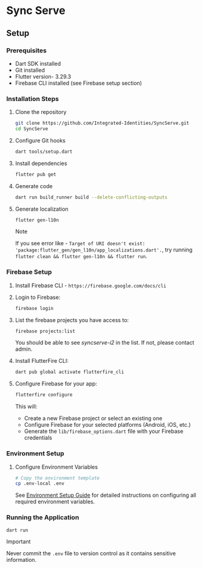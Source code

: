 # Sync Serve

## Setup

### Prerequisites
- Dart SDK installed
- Git installed
- Flutter version- 3.29.3
- Firebase CLI installed (see Firebase setup section)

### Installation Steps

1. Clone the repository
   ```bash
   git clone https://github.com/Integrated-Identities/SyncServe.git
   cd SyncServe
   ```

2. Configure Git hooks
   ```bash 
   dart tools/setup.dart
   ```

3. Install dependencies
   ```bash
   flutter pub get
   ```

4. Generate code
   ```bash
   dart run build_runner build --delete-conflicting-outputs
   ```

5. Generate localization
   ```bash
   flutter gen-l10n
   ```

   > [!NOTE]  
   > If you see error like - `Target of URI doesn't exist: 'package:flutter_gen/gen_l10n/app_localizations.dart'.`, try running `flutter clean && flutter gen-l10n && flutter run`.

### Firebase Setup

1. Install Firebase CLI - `https://firebase.google.com/docs/cli`

2. Login to Firebase:
   ```bash
   firebase login
   ```

3. List the firebase projects you have access to:
   ```bash
   firebase projects:list
   ```

   You should be able to see _syncserve-i2_ in the list. If not, please contact admin.

3. Install FlutterFire CLI:
   ```bash
   dart pub global activate flutterfire_cli
   ```

4. Configure Firebase for your app:
   ```bash
   flutterfire configure
   ```
   This will:
   - Create a new Firebase project or select an existing one
   - Configure Firebase for your selected platforms (Android, iOS, etc.)
   - Generate the `lib/firebase_options.dart` file with your Firebase credentials

### Environment Setup

1. Configure Environment Variables
   ```bash
   # Copy the environment template
   cp .env-local .env
   ```
   See [Environment Setup Guide](docs/environment-setup.md) for detailed instructions on configuring all required environment variables.

### Running the Application

```bash
dart run
```

> [!IMPORTANT]  
> Never commit the `.env` file to version control as it contains sensitive information.
